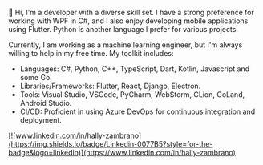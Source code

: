 👋 Hi, I'm a developer with a diverse skill set. I have a strong preference for working with WPF in C#, and I also enjoy developing mobile applications using Flutter. Python is another language I prefer for various projects.

Currently, I am working as a machine learning engineer, but I'm always willing to help in my free time. My toolkit includes:

* Languages: C#, Python, C++, TypeScript, Dart, Kotlin, Javascript and some Go.
* Libraries/Frameworks: Flutter, React, Django, Electron.
* Tools: Visual Studio, VSCode, PyCharm, WebStorm, CLion, GoLand, Android Studio.
* CI/CD: Proficient in using Azure DevOps for continuous integration and deployment.

[![www.linkedin.com/in/hally-zambrano](https://img.shields.io/badge/Linkedin-0077B5?style=for-the-badge&logo=linkedin)](https://www.linkedin.com/in/hally-zambrano)


